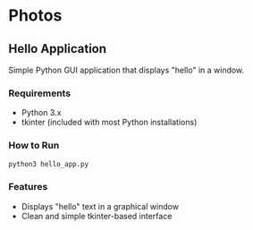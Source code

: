 # Photos

## Hello Application

Simple Python GUI application that displays "hello" in a window.

### Requirements

- Python 3.x
- tkinter (included with most Python installations)

### How to Run

```bash
python3 hello_app.py
```

### Features

- Displays "hello" text in a graphical window
- Clean and simple tkinter-based interface